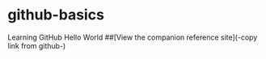 # github-basics
Learning GitHub
Hello World
##[View the companion reference site](-copy link from github-)
